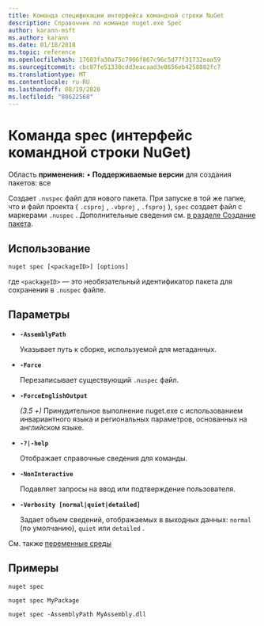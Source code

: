 ```yaml
---
title: Команда спецификации интерфейса командной строки NuGet
description: Справочник по команде nuget.exe Spec
author: karann-msft
ms.author: karann
ms.date: 01/18/2018
ms.topic: reference
ms.openlocfilehash: 17603fa30a75c7906f867c96c5d77f31732eaa59
ms.sourcegitcommit: cbc87fe51330cdd3eacaad3e8656eb4258882fc7
ms.translationtype: MT
ms.contentlocale: ru-RU
ms.lasthandoff: 08/19/2020
ms.locfileid: "88622568"
---
```

# <a name="spec-command-nuget-cli"></a>Команда spec (интерфейс командной строки NuGet)

Область **применения:** &bullet; **Поддерживаемые версии** для создания пакетов: все

Создает `.nuspec` файл для нового пакета. При запуске в той же папке, что и файл проекта ( `.csproj` , `.vbproj` , `.fsproj` ), `spec` создает файл с маркерами `.nuspec` . Дополнительные сведения см. [в разделе Создание пакета](../../create-packages/creating-a-package.md).

## <a name="usage"></a>Использование

```cli
nuget spec [<packageID>] [options]
```

где `<packageID>` — это необязательный идентификатор пакета для сохранения в `.nuspec` файле.

## <a name="options"></a>Параметры

- **`-AssemblyPath`**

  Указывает путь к сборке, используемой для метаданных.

- **`-Force`**

  Перезаписывает существующий `.nuspec` файл.


- **`-ForceEnglishOutput`**

  *(3.5 +)* Принудительное выполнение nuget.exe с использованием инвариантного языка и региональных параметров, основанных на английском языке.

- **`-?|-help`**

  Отображает справочные сведения для команды.

- **`-NonInteractive`**

  Подавляет запросы на ввод или подтверждение пользователя.

- **`-Verbosity [normal|quiet|detailed]`**

  Задает объем сведений, отображаемых в выходных данных: `normal` (по умолчанию), `quiet` или `detailed` .

См. также [переменные среды](cli-ref-environment-variables.md)

## <a name="examples"></a>Примеры

```cli
nuget spec

nuget spec MyPackage

nuget spec -AssemblyPath MyAssembly.dll
```
